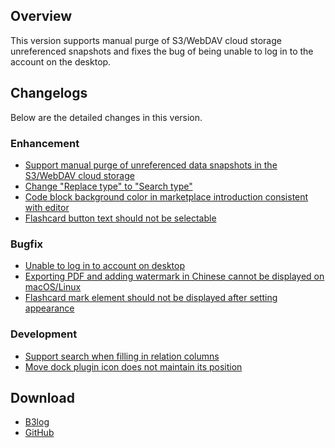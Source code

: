 ## Overview

This version supports manual purge of S3/WebDAV cloud storage unreferenced snapshots and fixes the bug of being unable to log in to the account on the desktop.

## Changelogs

Below are the detailed changes in this version.

### Enhancement

* [Support manual purge of unreferenced data snapshots in the S3/WebDAV cloud storage](https://github.com/siyuan-note/siyuan/issues/10081)
* [Change "Replace type" to "Search type"](https://github.com/siyuan-note/siyuan/pull/10234)
* [Code block background color in marketplace introduction consistent with editor](https://github.com/siyuan-note/siyuan/issues/10240)
* [Flashcard button text should not be selectable](https://github.com/siyuan-note/siyuan/issues/10242)

### Bugfix

* [Unable to log in to account on desktop](https://github.com/siyuan-note/siyuan/issues/10238)
* [Exporting PDF and adding watermark in Chinese cannot be displayed on macOS/Linux](https://github.com/siyuan-note/siyuan/issues/10246)
* [Flashcard mark element should not be displayed after setting appearance](https://github.com/siyuan-note/siyuan/issues/10248)

### Development

* [Support search when filling in relation columns](https://github.com/siyuan-note/siyuan/issues/10189)
* [Move dock plugin icon does not maintain its position](https://github.com/siyuan-note/siyuan/issues/10237)

## Download

* [B3log](https://b3log.org/siyuan/en/download.html)
* [GitHub](https://github.com/siyuan-note/siyuan/releases)
